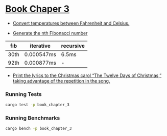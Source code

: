 # [Book Chaper 3](https://doc.rust-lang.org/book/ch03-05-control-flow.html#summary)

-   [Convert temperatures between Fahrenheit and Celsius.](./src/temperature.rs)

-   [Generate the nth Fibonacci number](./src/fibonacci.rs)

| fib  | iterative  | recursive |
| ---- | ---------- | --------- |
| 30th | 0.000547ms | 6.5ms     |
| 92th | 0.000877ms | -         |

-   [Print the lyrics to the Christmas carol “The Twelve Days of Christmas,” taking advantage of the repetition in the song.](./src/christmas.rs)

### Running Tests

```bash
cargo test -p book_chapter_3
```

### Running Benchmarks

```bash
cargo bench -p book_chapter_3
```
